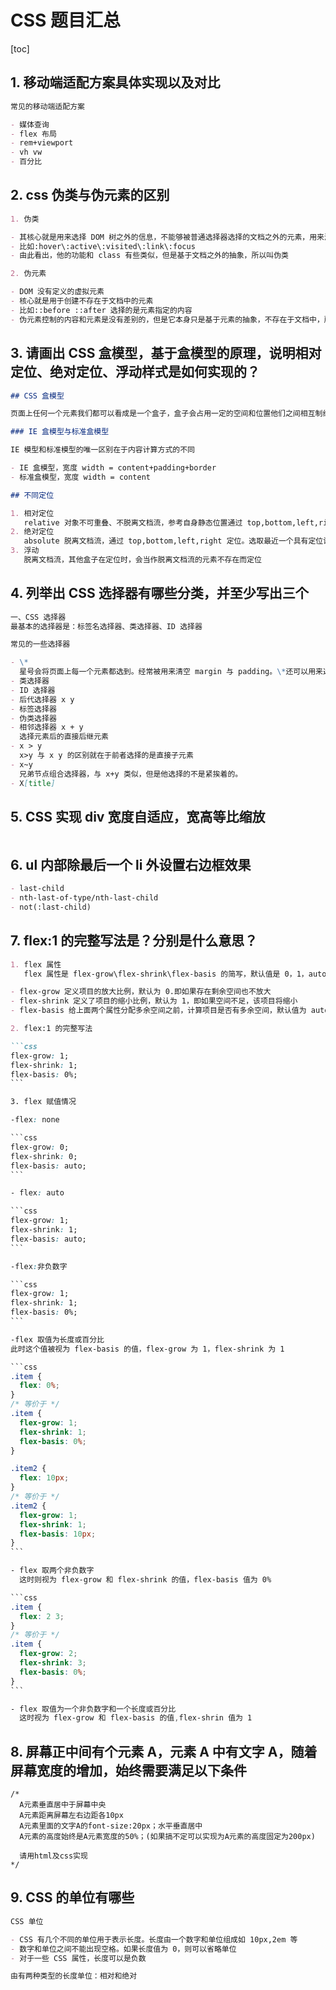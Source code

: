 # CSS 题目汇总

[toc]

## 1. 移动端适配方案具体实现以及对比

```markdown
常见的移动端适配方案

- 媒体查询
- flex 布局
- rem+viewport
- vh vw
- 百分比
```

## 2. css 伪类与伪元素的区别

```markdown
1. 伪类

- 其核心就是用来选择 DOM 树之外的信息，不能够被普通选择器选择的文档之外的元素，用来添加一些选择器的特殊效果
- 比如:hover\:active\:visited\:link\:focus
- 由此看出，他的功能和 class 有些类似，但是基于文档之外的抽象，所以叫伪类

2. 伪元素

- DOM 没有定义的虚拟元素
- 核心就是用于创建不存在于文档中的元素
- 比如::before ::after 选择的是元素指定的内容
- 伪元素控制的内容和元素是没有差别的，但是它本身只是基于元素的抽象，不存在于文档中，所以成为伪元素。用于将特殊的效果添加到某些选择器。
```

## 3. 请画出 CSS 盒模型，基于盒模型的原理，说明相对定位、绝对定位、浮动样式是如何实现的？

```markdown
## CSS 盒模型

页面上任何一个元素我们都可以看成是一个盒子，盒子会占用一定的空间和位置他们之间相互制约，就形成了网页的布局。

### IE 盒模型与标准盒模型

IE 模型和标准模型的唯一区别在于内容计算方式的不同

- IE 盒模型，宽度 width = content+padding+border
- 标准盒模型，宽度 width = content

## 不同定位

1. 相对定位
   relative 对象不可重叠、不脱离文档流，参考自身静态位置通过 top,bottom,left,right 定位，并且可以通过 z-index 进行层次分级。
2. 绝对定位
   absolute 脱离文档流，通过 top,bottom,left,right 定位。选取最近一个具有定位设置的父级对象进行绝对定位，如果父级对象没有设置定位属性，absolute 元素将以 body 进行定位
3. 浮动
   脱离文档流，其他盒子在定位时，会当作脱离文档流的元素不存在而定位
```

## 4. 列举出 CSS 选择器有哪些分类，并至少写出三个

```markdown
一、CSS 选择器
最基本的选择器是：标签名选择器、类选择器、ID 选择器

常见的一些选择器

- \*
  星号会将页面上每一个元素都选到。经常被用来清空 margin 与 padding。\*还可以用来选择一个元素所有的子元素
- 类选择器
- ID 选择器
- 后代选择器 x y
- 标签选择器
- 伪类选择器
- 相邻选择器 x + y
  选择元素后的直接后继元素
- x > y
  x>y 与 x y 的区别就在于前者选择的是直接子元素
- x~y
  兄弟节点组合选择器，与 x+y 类似，但是他选择的不是紧挨着的。
- X[title]
```

## 5. CSS 实现 div 宽度自适应，宽高等比缩放

```markdown

```

## 6. ul 内部除最后一个 li 外设置右边框效果

```markdown
- last-child
- nth-last-of-type/nth-last-child
- not(:last-child)
```

## 7. flex:1 的完整写法是？分别是什么意思？

````markdown
1. flex 属性
   flex 属性是 flex-grow\flex-shrink\flex-basis 的简写，默认值是 0，1，auto

- flex-grow 定义项目的放大比例，默认为 0.即如果存在剩余空间也不放大
- flex-shrink 定义了项目的缩小比例，默认为 1，即如果空间不足，该项目将缩小
- flex-basis 给上面两个属性分配多余空间之前，计算项目是否有多余空间，默认值为 auto，即项目本身大小

2. flex:1 的完整写法

```css
flex-grow: 1;
flex-shrink: 1;
flex-basis: 0%;
```

3. flex 赋值情况

-flex: none

```css
flex-grow: 0;
flex-shrink: 0;
flex-basis: auto;
```

- flex: auto

```css
flex-grow: 1;
flex-shrink: 1;
flex-basis: auto;
```

-flex:非负数字

```css
flex-grow: 1;
flex-shrink: 1;
flex-basis: 0%;
```

-flex 取值为长度或百分比
此时这个值被视为 flex-basis 的值，flex-grow 为 1，flex-shrink 为 1

```css
.item {
  flex: 0%;
}
/* 等价于 */
.item {
  flex-grow: 1;
  flex-shrink: 1;
  flex-basis: 0%;
}

.item2 {
  flex: 10px;
}
/* 等价于 */
.item2 {
  flex-grow: 1;
  flex-shrink: 1;
  flex-basis: 10px;
}
```

- flex 取两个非负数字
  这时则视为 flex-grow 和 flex-shrink 的值，flex-basis 值为 0%

```css
.item {
  flex: 2 3;
}
/* 等价于 */
.item {
  flex-grow: 2;
  flex-shrink: 3;
  flex-basis: 0%;
}
```

- flex 取值为一个非负数字和一个长度或百分比
  这时视为 flex-grow 和 flex-basis 的值,flex-shrin 值为 1
````

## 8. 屏幕正中间有个元素 A，元素 A 中有文字 A，随着屏幕宽度的增加，始终需要满足以下条件

```
/*
  A元素垂直居中于屏幕中央
  A元素距离屏幕左右边距各10px
  A元素里面的文字A的font-size:20px；水平垂直居中
  A元素的高度始终是A元素宽度的50%；(如果搞不定可以实现为A元素的高度固定为200px)

  请用html及css实现
*/
```

## 9. CSS 的单位有哪些

```markdown
CSS 单位

- CSS 有几个不同的单位用于表示长度。长度由一个数字和单位组成如 10px,2em 等
- 数字和单位之间不能出现空格。如果长度值为 0，则可以省略单位
- 对于一些 CSS 属性，长度可以是负数

由有两种类型的长度单位：相对和绝对
```
